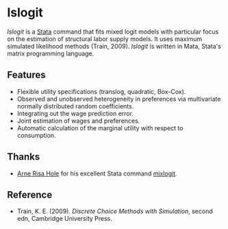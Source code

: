 lslogit
=======

*lslogit* is a [Stata](http://www.stata.com/) command that fits mixed logit models with particular focus on the estimation of structural labor supply models. It uses maximum simulated likelihood methods (Train, 2009). *lslogit* is written in Mata, Stata's matrix programming language.

## Features
- Flexible utility specifications (translog, quadratic, Box-Cox).
- Observed and unobserved heterogeneity in preferences via multivariate normally distributed random coefficients.
- Integrating out the wage prediction error.
- Joint estimation of wages and preferences.
- Automatic calculation of the marginal utility with respect to consumption.

## Thanks
- [Arne Risa Hole](http://www.shef.ac.uk/economics/people/hole) for his excellent Stata command [mixlogit](http://www.shef.ac.uk/economics/people/hole/stata).

## Reference
- Train, K. E. (2009). *Discrete Choice Methods with Simulation*, second edn, Cambridge University Press.